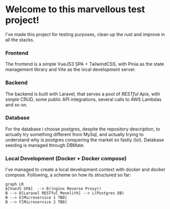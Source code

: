 # Welcome to this marvellous test project!

I've made this project for testing purposes, clean up the rust and improve in all the stacks.

### Frontend
The frontend is a simple VueJS3 SPA + TailwindCSS, with Pinia as the state management library and Vite as the local development server.

### Backend

The backend is built with Laravel, that serves a pool of _RESTful Apis_, with simple CRUD, some public API integrations, several calls to AWS Lambdas and so on.

### Database
For the database i choose postgres, despite the repository description, to actually try something different from MySql, and actually trying to understand why is postgres conquering the market so fastly (lol). Database seeding is managed through DBMate. 

### Local Development (Docker + Docker compose)
I've managed to create a local development context with docker and docker compose.
Following, a scheme on how its structured so far:

```mermaid
graph LR
A[VueJS SPA]  --> B((nginx Reverse Proxy))
B --> D[Laravel RESTful Monolith] --> L(Postgres DB)
B --> E[Microservice 1 TBD]
B --> F[Microservice 2 TBD]
```
